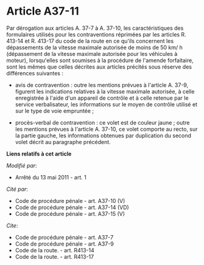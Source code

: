# Article A37-11

Par dérogation aux articles A. 37-7 à A. 37-10, les caractéristiques des formulaires utilisés pour les contraventions
réprimées par les articles R. 413-14 et R. 413-17 du code de la route en ce qu'ils concernent les dépassements de la vitesse
maximale autorisée de moins de 50 km/ h (dépassement de la vitesse maximale autorisée pour les véhicules à moteur),
lorsqu'elles sont soumises à la procédure de l'amende forfaitaire, sont les mêmes que celles décrites aux articles précités
sous réserve des différences suivantes :

- avis de contravention : outre les mentions prévues à l'article A. 37-9, figurent les indications relatives à la vitesse
maximale autorisée, à celle enregistrée à l'aide d'un appareil de contrôle et à celle retenue par le service verbalisateur,
les informations sur le moyen de contrôle utilisé et sur le type de voie empruntée ;

- procès-verbal de contravention : ce volet est de couleur jaune ; outre les mentions prévues à l'article A. 37-10, ce volet
comporte au recto, sur la partie gauche, les informations obtenues par duplication du second volet décrit au paragraphe
précédent.

**Liens relatifs à cet article**

_Modifié par_:

  - Arrêté du 13 mai 2011 - art. 1

_Cité par_:

  - Code de procédure pénale - art. A37-10 (V)
  - Code de procédure pénale - art. A37-14 (VD)
  - Code de procédure pénale - art. A37-15 (V)

_Cite_:

  - Code de procédure pénale - art. A37-7
  - Code de procédure pénale - art. A37-9
  - Code de la route. - art. R413-14
  - Code de la route. - art. R413-17
